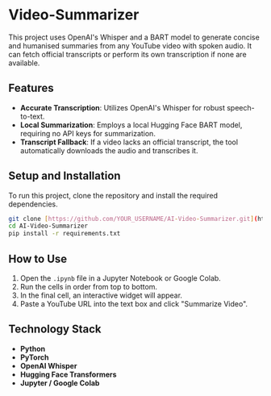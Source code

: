 # Video-Summarizer

This project uses OpenAI's Whisper and a BART model to generate concise and humanised summaries from any YouTube video with spoken audio. It can fetch official transcripts or perform its own transcription if none are available.

## Features
- **Accurate Transcription**: Utilizes OpenAI's Whisper for robust speech-to-text.
- **Local Summarization**: Employs a local Hugging Face BART model, requiring no API keys for summarization.
- **Transcript Fallback**: If a video lacks an official transcript, the tool automatically downloads the audio and transcribes it.

## Setup and Installation

To run this project, clone the repository and install the required dependencies.

```bash
git clone [https://github.com/YOUR_USERNAME/AI-Video-Summarizer.git](https://github.com/YOUR_USERNAME/AI-Video-Summarizer.git)
cd AI-Video-Summarizer
pip install -r requirements.txt
```

## How to Use
1.  Open the `.ipynb` file in a Jupyter Notebook or Google Colab.
2.  Run the cells in order from top to bottom.
3.  In the final cell, an interactive widget will appear.
4.  Paste a YouTube URL into the text box and click "Summarize Video".

## Technology Stack
- **Python**
- **PyTorch**
- **OpenAI Whisper**
- **Hugging Face Transformers**
- **Jupyter / Google Colab**
